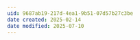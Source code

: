 ```yaml
---
uid: 9687ab19-217d-4ea1-9b51-07d57b27c3be
date created: 2025-02-14
date modified: 2025-07-10
---
```

